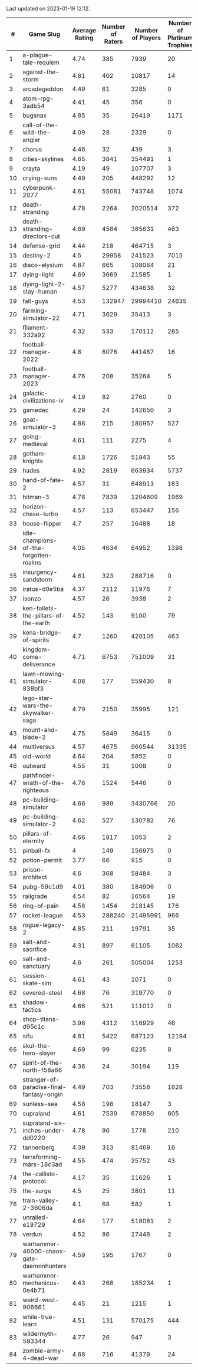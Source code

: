 Last updated on 2023-01-19 12:12.


|#|Game Slug|Average Rating|Number of Raters|Number of Players|Number of Platinum Trophies|Max Rarity (%)|
|---|---|---|---|---|---|---|
|1|a-plague-tale-requiem|4.74|385|7939|20|92|
|2|against-the-storm|4.81|402|10817|14|37|
|3|arcadegeddon|4.49|61|3285|0|90|
|4|atom-rpg-3adb54|4.41|45|356|0|98|
|5|bugsnax|4.85|35|26419|1171|97|
|6|call-of-the-wild-the-angler|4.09|28|2329|0|62|
|7|chorus|4.46|32|439|3|86|
|8|cities-skylines|4.65|3841|354491|1|72|
|9|crayta|4.19|49|107707|3|23|
|10|crying-suns|4.49|205|448292|12|66|
|11|cyberpunk-2077|4.61|55081|743748|1074|65|
|12|death-stranding|4.78|2264|2020514|372|91|
|13|death-stranding-directors-cut|4.89|4584|385631|463|91|
|14|defense-grid|4.44|218|464715|3|80|
|15|destiny-2|4.5|29958|241523|7015|94|
|16|disco-elysium|4.87|665|108064|21|28|
|17|dying-light|4.69|3669|21585|1|95|
|18|dying-light-2-stay-human|4.57|5277|434638|32|6|
|19|fall-guys|4.53|132947|29994410|24635|0.7|
|20|farming-simulator-22|4.71|3629|35413|3|77|
|21|filament-332a92|4.32|533|170112|285|93|
|22|football-manager-2022|4.8|6076|441487|16|49|
|23|football-manager-2023|4.76|208|35264|5|79|
|24|galactic-civilizations-iv|4.19|82|2760|0|80|
|25|gamedec|4.29|24|142650|3|27|
|26|goat-simulator-3|4.86|215|180957|527|92|
|27|going-medieval|4.61|111|2275|4|67|
|28|gotham-knights|4.18|1726|51843|55|25|
|29|hades|4.92|2819|663934|5737|89|
|30|hand-of-fate-2|4.57|31|648913|163|72|
|31|hitman-3|4.78|7839|1204609|1969|47|
|32|horizon-chase-turbo|4.57|113|653447|156|88|
|33|house-flipper|4.7|257|16488|18|94|
|34|idle-champions-of-the-forgotten-realms|4.05|4634|64952|1398|4|
|35|insurgency-sandstorm|4.61|323|288716|0|5|
|36|iratus-d0e5ba|4.37|2112|11976|7|85|
|37|isonzo|4.57|26|3938|2|57|
|38|ken-follets-the-pillars-of-the-earth|4.52|143|9100|79|45|
|39|kena-bridge-of-spirits|4.7|1260|420105|463|94|
|40|kingdom-come-deliverance|4.71|6753|751009|31|30|
|41|lawn-mowing-simulator-838bf3|4.08|177|559430|8|85|
|42|lego-star-wars-the-skywalker-saga|4.79|2150|35995|121|97|
|43|mount-and-blade-2|4.75|5849|36415|0|26|
|44|multiversus|4.57|4675|960544|31335|75|
|45|old-world|4.64|204|5852|0|82|
|46|outward|4.55|31|1008|0|73|
|47|pathfinder-wrath-of-the-righteous|4.76|1524|5446|0|50|
|48|pc-building-simulator|4.66|989|3430766|20|48|
|49|pc-building-simulator-2|4.62|527|130782|76|75|
|50|pillars-of-eternity|4.66|1817|1053|2|81|
|51|pinball-fx|4|149|156975|0|85|
|52|potion-permit|3.77|66|915|0|98|
|53|prison-architect|4.6|368|58484|3|29|
|54|pubg-59c1d9|4.01|380|184906|0|73|
|55|railgrade|4.54|82|16564|19|98|
|56|ring-of-pain|4.58|1454|218145|176|96|
|57|rocket-league|4.53|288240|21495991|966|78|
|58|rogue-legacy-2|4.85|211|19791|35|3|
|59|salt-and-sacrifice|4.31|897|61105|1062|91|
|60|salt-and-sanctuary|4.6|261|505004|1253|83|
|61|session-skate-sim|4.61|43|1071|0|27|
|62|severed-steel|4.68|76|319770|0|14|
|63|shadow-tactics|4.66|521|111012|0|1|
|64|shop-titans-d95c1c|3.98|4312|116929|46|97|
|65|sifu|4.81|5422|687123|12194|96|
|66|skul-the-hero-slayer|4.69|99|6235|8|95|
|67|spirit-of-the-north-f58a66|4.36|24|30194|119|65|
|68|stranger-of-paradise-final-fantasy-origin|4.49|703|73558|1828|98|
|69|sunless-sea|4.58|198|18147|3|36|
|70|supraland|4.61|7539|678850|605|99|
|71|supraland-six-inches-under-dd0220|4.78|96|1778|210|99|
|72|tannenberg|4.39|313|81469|16|88|
|73|terraforming-mars-18c3ad|4.55|474|25752|43|44|
|74|the-callisto-protocol|4.17|35|11626|1|3|
|75|the-surge|4.5|25|3801|11|94|
|76|train-valley-2-3606da|4.1|68|582|1|88|
|77|unrailed-e19729|4.64|177|518081|2|9|
|78|verdun|4.52|86|27448|2|76|
|79|warhammer-40000-chaos-gate-daemonhunters|4.59|195|1767|0|0.6|
|80|warhammer-mechanicus-0e4b71|4.43|268|185234|1|25|
|81|weird-west-906661|4.45|21|1215|1|85|
|82|while-true-learn|4.51|131|570175|444|93|
|83|wildermyth-593344|4.77|26|947|3|17|
|84|zombie-army-4-dead-war|4.68|716|41379|24|67|
